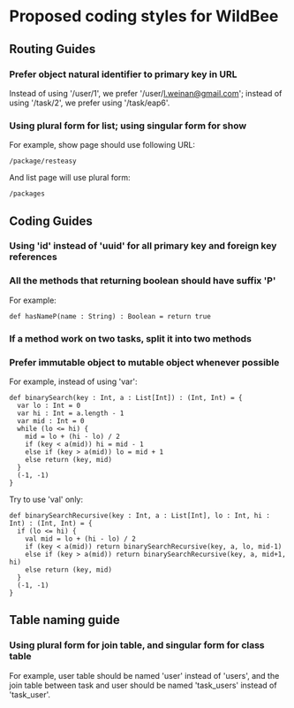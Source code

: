 # Proposed coding styles for WildBee #

## Routing Guides ##

### Prefer object natural identifier to primary key in URL ###

Instead of using '/user/1', we prefer '/user/l.weinan@gmail.com'; instead of using '/task/2', we prefer using '/task/eap6'.

### Using plural form for list; using singular form for show ###

For example, show page should use following URL:

    /package/resteasy

And list page will use plural form:

    /packages

## Coding Guides ##

### Using 'id' instead of 'uuid' for all primary key and foreign key references ###

### All the methods that returning boolean should have suffix 'P' ###

For example:

	def hasNameP(name : String) : Boolean = return true

### If a method work on two tasks, split it into two methods ###

### Prefer immutable object to mutable object whenever possible ###

For example, instead of using 'var':

	def binarySearch(key : Int, a : List[Int]) : (Int, Int) = {
	  var lo : Int = 0
	  var hi : Int = a.length - 1
	  var mid : Int = 0
	  while (lo <= hi) {
		mid = lo + (hi - lo) / 2
		if (key < a(mid)) hi = mid - 1
		else if (key > a(mid)) lo = mid + 1
		else return (key, mid)
	  }
	  (-1, -1)
	}

Try to use 'val' only:

	def binarySearchRecursive(key : Int, a : List[Int], lo : Int, hi : Int) : (Int, Int) = {
	  if (lo <= hi) {
		val mid = lo + (hi - lo) / 2
		if (key < a(mid)) return binarySearchRecursive(key, a, lo, mid-1)
		else if (key > a(mid)) return binarySearchRecursive(key, a, mid+1, hi)
		else return (key, mid)
	  }
	  (-1, -1)
	}

## Table naming guide ##

### Using plural form for join table, and singular form for class table ###

For example, user table should be named 'user' instead of 'users', and the join table between task and user should be named 'task_users' instead of 'task_user'.





